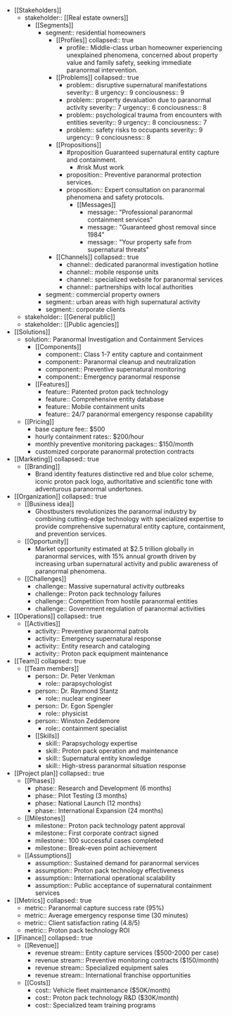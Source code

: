 

- [[Stakeholders]]
	- stakeholder:: [[Real estate owners]]
		- [[Segments]]
			- segment:: residential homeowners
				- [[Profiles]]
				  collapsed:: true
					- profile:: Middle-class urban homeowner experiencing unexplained phenomena, concerned about property value and family safety, seeking immediate paranormal intervention.
				- [[Problems]]
				  collapsed:: true
					- problem:: disruptive supernatural manifestations
					  severity:: 8
					  urgency:: 9
					  conciousness:: 9
					- problem:: property devaluation due to paranormal activity
					  severity:: 7
					  urgency:: 6
					  conciousness:: 8
					- problem:: psychological trauma from encounters with entities
					  severity:: 9
					  urgency:: 8
					  conciousness:: 7
					- problem:: safety risks to occupants
					  severity:: 9
					  urgency:: 9
					  conciousness:: 8
				- [[Propositions]]
					- #proposition Guaranteed supernatural entity capture and containment.
						- #risk Must work
					- proposition:: Preventive paranormal protection services.
					- proposition:: Expert consultation on paranormal phenomena and safety protocols.
						- [[Messages]]
							- message:: "Professional paranormal containment services"
							- message:: "Guaranteed ghost removal since 1984"
							- message:: "Your property safe from supernatural threats"
				- [[Channels]]
				  collapsed:: true
					- channel:: dedicated paranormal investigation hotline
					- channel:: mobile response units
					- channel:: specialized website for paranormal services
					- channel:: partnerships with local authorities
			- segment:: commercial property owners
			- segment:: urban areas with high supernatural activity
			- segment:: corporate clients
	- stakeholder:: [[General public]]
	- stakeholder:: [[Public agencies]]
- [[Solutions]]
	- solution:: Paranormal Investigation and Containment Services
		- [[Components]]
			- component:: Class 1-7 entity capture and containment
			- component:: Paranormal cleanup and neutralization
			- component:: Preventive supernatural monitoring
			- component:: Emergency paranormal response
		- [[Features]]
			- feature:: Patented proton pack technology
			- feature:: Comprehensive entity database
			- feature:: Mobile containment units
			- feature:: 24/7 paranormal emergency response capability
	- [[Pricing]]
		- base capture fee:: $500
		- hourly containment rates:: $200/hour
		- monthly preventive monitoring packages:: $150/month
		- customized corporate paranormal protection contracts
- [[Marketing]]
  collapsed:: true
	- [[Branding]]
		- Brand identity features distinctive red and blue color scheme, iconic proton pack logo, authoritative and scientific tone with adventurous paranormal undertones.
- [[Organization]]
  collapsed:: true
	- [[Business idea]]
		- Ghostbusters revolutionizes the paranormal industry by combining cutting-edge technology with specialized expertise to provide comprehensive supernatural entity capture, containment, and prevention services.
	- [[Opportunity]]
		- Market opportunity estimated at $2.5 trillion globally in paranormal services, with 15% annual growth driven by increasing urban supernatural activity and public awareness of paranormal phenomena.
	- [[Challenges]]
		- challenge:: Massive supernatural activity outbreaks
		- challenge:: Proton pack technology failures
		- challenge:: Competition from hostile paranormal entities
		- challenge:: Government regulation of paranormal activities
- [[Operations]]
  collapsed:: true
	- [[Activities]]
		- activity:: Preventive paranormal patrols
		- activity:: Emergency supernatural response
		- activity:: Entity research and cataloging
		- activity:: Proton pack equipment maintenance
- [[Team]]
  collapsed:: true
	- [[Team members]]
		- person:: Dr. Peter Venkman
			- role:: parapsychologist
		- person:: Dr. Raymond Stantz
			- role:: nuclear engineer
		- person:: Dr. Egon Spengler
			- role:: physicist
		- person:: Winston Zeddemore
			- role:: containment specialist
		- [[Skills]]
			- skill:: Parapsychology expertise
			- skill:: Proton pack operation and maintenance
			- skill:: Supernatural entity knowledge
			- skill:: High-stress paranormal situation response
- [[Project plan]]
  collapsed:: true
	- [[Phases]]
		- phase:: Research and Development (6 months)
		- phase:: Pilot Testing (3 months)
		- phase:: National Launch (12 months)
		- phase:: International Expansion (24 months)
	- [[Milestones]]
		- milestone:: Proton pack technology patent approval
		- milestone:: First corporate contract signed
		- milestone:: 100 successful cases completed
		- milestone:: Break-even point achievement
	- [[Assumptions]]
		- assumption:: Sustained demand for paranormal services
		- assumption:: Proton pack technology effectiveness
		- assumption:: International operational scalability
		- assumption:: Public acceptance of supernatural containment services
- [[Metrics]]
  collapsed:: true
	- metric:: Paranormal capture success rate (95%)
	- metric:: Average emergency response time (30 minutes)
	- metric:: Client satisfaction rating (4.8/5)
	- metric:: Proton pack technology ROI
- [[Finance]]
  collapsed:: true
	- [[Revenue]]
		- revenue stream:: Entity capture services ($500-2000 per case)
		- revenue stream:: Preventive monitoring contracts ($150/month)
		- revenue stream:: Specialized equipment sales
		- revenue stream:: International franchise opportunities
	- [[Costs]]
		- cost:: Vehicle fleet maintenance ($50K/month)
		- cost:: Proton pack technology R&D ($30K/month)
		- cost:: Specialized team training programs